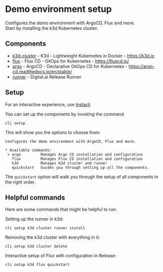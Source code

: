 # Demo environment setup

Configures the demo environment with ArgoCD, Flux and more.  
Start by installing the k3d Kubernetes cluster.

## Components

- [k3d-cluster](k3d/cluster) - K3d - Lightweight Kubernetes in Docker - https://k3d.io
- [flux](flux) - Flux CD - GitOps for Kubernetes - https://fluxcd.io/
- [argo](argo) - ArgoCD - Declarative GitOps CD for Kubernetes - https://argo-cd.readthedocs.io/en/stable/
- [runner](k3d/runner) - Digital.ai Release Runner

## Setup

For an interactive experience, use [Instacli](https://github.com/Hes-Siemelink/instacli)

You can set up the components by invoking the command

    cli setup

This will show you the options to choose from:

```
Configures the demo environment with ArgoCD, Flux and more.

* Available commands: 
 > argo         Manages Argo CD installation and configuration
   flux         Manages Flux CD installation and configuration
   k3d          Manages K3d cluster and runner
   quickstart   Guides you through setting up all the components.
```

The `quickstart` option will walk you through the setup of all components in the right order.

## Helpful commands

Here are some commands that might be helpful to run:

Setting up the runner in k3d:

```shell
cli setup k3d cluster runner install
```

Removing the k3d cluster with everything in it:

```shell
cli setup k3d cluster delete
```

Interactive setup of Flux with configuration in Release:

```shell
cli setup k3d flux quickstart
```
